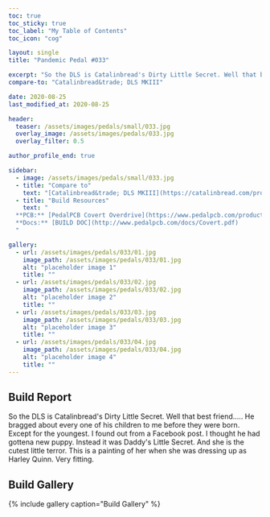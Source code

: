 ```yaml
---
toc: true
toc_sticky: true
toc_label: "My Table of Contents"
toc_icon: "cog"

layout: single
title: "Pandemic Pedal #033"

excerpt: "So the DLS is Catalinbread's Dirty Little Secret. Well that best friend..... He bragged about every one of his children to me before they were born. Except for the youngest. I found out from a Facebook post. I thought he had gottena new puppy. Instead it was Daddy's Little Secret. And she is the cutest little terror. This is a painting of her when she was dressing up as Harley Quinn. Very fitting."
compare-to: "Catalinbread&trade; DLS MKIII"

date: 2020-08-25
last_modified_at: 2020-08-25

header:
  teaser: /assets/images/pedals/small/033.jpg
  overlay_image: /assets/images/pedals/033.jpg
  overlay_filter: 0.5

author_profile_end: true

sidebar:
  - image: /assets/images/pedals/small/033.jpg
  - title: "Compare to"
    text: "[Catalinbread&trade; DLS MKIII](https://catalinbread.com/products/dirty-little-secret)"
  - title: "Build Resources"
    text: "
  **PCB:** [PedalPCB Covert Overdrive](https://www.pedalpcb.com/product/covert/)<br>
  **Docs:** [BUILD DOC](http://www.pedalpcb.com/docs/Covert.pdf)
  "

gallery:
  - url: /assets/images/pedals/033/01.jpg
    image_path: /assets/images/pedals/033/01.jpg
    alt: "placeholder image 1"
    title: ""
  - url: /assets/images/pedals/033/02.jpg
    image_path: /assets/images/pedals/033/02.jpg
    alt: "placeholder image 2"
    title: ""
  - url: /assets/images/pedals/033/03.jpg
    image_path: /assets/images/pedals/033/03.jpg
    alt: "placeholder image 3"
    title: ""
  - url: /assets/images/pedals/033/04.jpg
    image_path: /assets/images/pedals/033/04.jpg
    alt: "placeholder image 4"
    title: ""
---
```


## Build Report ##

So the DLS is Catalinbread's Dirty Little Secret. Well that best friend..... He bragged about every one of his children to me before they were born. Except for the youngest. I found out from a Facebook post. I thought he had gottena new puppy. Instead it was Daddy's Little Secret. And she is the cutest little terror. This is a painting of her when she was dressing up as Harley Quinn. Very fitting.

## Build Gallery ##

{% include gallery caption="Build Gallery" %}